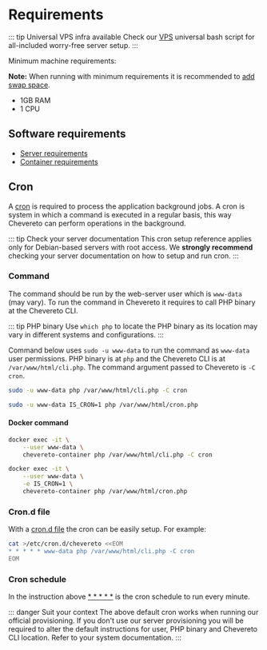 # Requirements

::: tip Universal VPS infra available
Check our [VPS](https://github.com/chevereto/vps) universal bash script for all-included worry-free server setup.
:::

Minimum machine requirements:

**Note:** When running with minimum requirements it is recommended to [add swap space](https://www.digitalocean.com/community/tutorials/how-to-add-swap-space-on-ubuntu-20-04).

* 1GB RAM
* 1 CPU

## Software requirements

* [Server requirements](../server/requirements.md)
* [Container requirements](../container/requirements.md)

## Cron

A [cron](https://en.wikipedia.org/wiki/Cron) is required to process the application background jobs. A cron is system in which a command is executed in a regular basis, this way Chevereto can perform operations in the background.

::: tip Check your server documentation
This cron setup reference applies only for Debian-based servers with root access. We **strongly recommend** checking your server documentation on how to setup and run cron.
:::

### Command

The command should be run by the web-server user which is `www-data` (may vary). To run the command in Chevereto it requires to call PHP binary at the Chevereto CLI.

::: tip PHP binary
Use `which php` to locate the PHP binary as its location may vary in different systems and configurations.
:::

Command below uses `sudo -u www-data` to run the command as `www-data` user permissions. PHP binary is at `php` and the Chevereto CLI is at `/var/www/html/cli.php`. The command argument passed to Chevereto is `-C cron`.

<CodeGroup>
<CodeGroupItem title="V3.20+">

```sh
sudo -u www-data php /var/www/html/cli.php -C cron
```

</CodeGroupItem>

<CodeGroupItem title="Older">

```sh
sudo -u www-data IS_CRON=1 php /var/www/html/cron.php
```

</CodeGroupItem>
</CodeGroup>

#### Docker command

<CodeGroup>
<CodeGroupItem title="V3.20+">

```sh
docker exec -it \
    --user www-data \
    chevereto-container php /var/www/html/cli.php -C cron
```

</CodeGroupItem>

<CodeGroupItem title="Older">

```sh
docker exec -it \
    --user www-data \
    -e IS_CRON=1 \
    chevereto-container php /var/www/html/cron.php
```

</CodeGroupItem>
</CodeGroup>

### Cron.d file

With a [cron.d file](https://manpages.debian.org/stretch/cron/cron.8) the cron can be easily setup. For example:

```sh
cat >/etc/cron.d/chevereto <<EOM
* * * * * www-data php /var/www/html/cli.php -C cron
EOM
```

### Cron schedule

In the instruction above [* * * * *](https://crontab.guru/#*_*_*_*_*) is the cron schedule to run every minute.

::: danger Suit your context
The above default cron works when running our official provisioning. If you don't use our server provisioning you will be required to alter the default instructions for user, PHP binary and Chevereto CLI location. Refer to your system documentation.
:::
